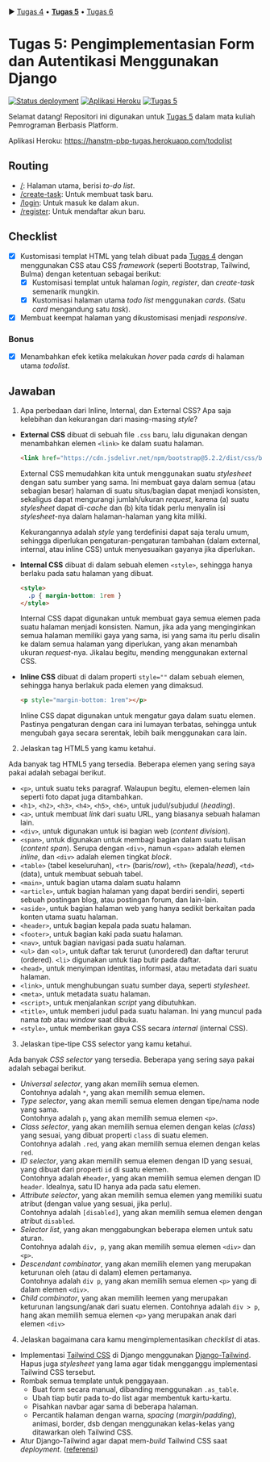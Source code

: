 ▶ [Tugas 4](README.tugas-4.md) • **[Tugas 5](README.tugas-5.md)** • [Tugas 6](README.md)

# Tugas 5: Pengimplementasian Form dan Autentikasi Menggunakan Django

[![Status deployment](https://img.shields.io/github/workflow/status/HansTM/pbp-tugas/Deployment?logo=github-actions&logoColor=white)](https://github.com/HansTM/pbp-tugas/actions/workflows/deployment.yml)
[![Aplikasi Heroku](https://img.shields.io/badge/heroku-hanstm--pbp--tugas-blue?logo=heroku&logoColor=white)](https://hanstm-pbp-tugas.herokuapp.com/todolist)
[![Tugas 5](https://img.shields.io/badge/assignment-Tugas%205-blue)](https://pbp-fasilkom-ui.github.io/ganjil-2023/assignments/tugas/tugas-5)

Selamat datang! Repositori ini digunakan untuk [Tugas 5](https://pbp-fasilkom-ui.github.io/ganjil-2023/assignments/tugas/tugas-5) dalam mata kuliah Pemrograman Berbasis Platform. 

Aplikasi Heroku: https://hanstm-pbp-tugas.herokuapp.com/todolist

## Routing

- [/](https://hanstm-pbp-tugas.herokuapp.com/todolist): Halaman utama, berisi *to-do list*.
- [/create-task](https://hanstm-pbp-tugas.herokuapp.com/todolist/create-task): Untuk membuat task baru.
- [/login](https://hanstm-pbp-tugas.herokuapp.com/todolist/login): Untuk masuk ke dalam akun.
- [/register](https://hanstm-pbp-tugas.herokuapp.com/todolist/register): Untuk mendaftar akun baru.

## Checklist

- [x] Kustomisasi templat HTML yang telah dibuat pada [Tugas 4](https://pbp-fasilkom-ui.github.io/ganjil-2023/assignments/tugas/tugas-4) dengan menggunakan CSS atau CSS _framework_ (seperti Bootstrap, Tailwind, Bulma) dengan ketentuan sebagai berikut:
   - [x] Kustomisasi templat untuk halaman _login_, _register_, dan _create-task_ semenarik mungkin.
   - [x] Kustomisasi halaman utama _todo list_ menggunakan _cards_. (Satu _card_ mengandung satu _task_).
- [x] Membuat keempat halaman yang dikustomisasi menjadi _responsive_.

### Bonus

- [x] Menambahkan efek ketika melakukan _hover_ pada _cards_ di halaman utama _todolist_.

## Jawaban

1. Apa perbedaan dari Inline, Internal, dan External CSS? Apa saja kelebihan dan kekurangan dari masing-masing _style_?

- **External CSS** dibuat di sebuah file `.css` baru, lalu digunakan dengan menambahkan elemen `<link>` ke dalam suatu halaman.
  
  ```html
  <link href="https://cdn.jsdelivr.net/npm/bootstrap@5.2.2/dist/css/bootstrap.min.css" rel="stylesheet">
  ```
  
  External CSS memudahkan kita untuk menggunakan suatu *stylesheet* dengan satu sumber yang sama. Ini membuat gaya dalam semua (atau sebagian besar) halaman di suatu situs/bagian dapat menjadi konsisten, sekaligus dapat mengurangi jumlah/ukuran *request*, karena (a) suatu *stylesheet* dapat di-*cache* dan (b) kita tidak perlu menyalin isi *stylesheet*-nya dalam halaman-halaman yang kita miliki. 

  Kekurangannya adalah *style* yang terdefinisi dapat saja teralu umum, sehingga diperlukan pengaturan-pengaturan tambahan (dalam external, internal, atau inline CSS) untuk menyesuaikan gayanya jika diperlukan.

- **Internal CSS** dibuat di dalam sebuah elemen `<style>`, sehingga hanya berlaku pada satu halaman yang dibuat.
  
  ```html
  <style>
    .p { margin-bottom: 1rem }
  </style>
  ```

  Internal CSS dapat digunakan untuk membuat gaya semua elemen pada suatu halaman menjadi konsisten. Namun, jika ada yang menginginkan semua halaman memiliki gaya yang sama, isi yang sama itu perlu disalin ke dalam semua halaman yang diperlukan, yang akan menambah ukuran *request*-nya. Jikalau begitu, mending menggunakan external CSS. 

- **Inline CSS** dibuat di dalam properti `style=""` dalam sebuah elemen, sehingga hanya berlakuk pada elemen yang dimaksud.
  
  ```html
  <p style="margin-bottom: 1rem"></p>
  ```

  Inline CSS dapat digunakan untuk mengatur gaya dalam suatu elemen. Pastinya pengaturan dengan cara ini lumayan terbatas, sehingga untuk mengubah gaya secara serentak, lebih baik menggunakan cara lain.

2. Jelaskan tag HTML5 yang kamu ketahui.

Ada banyak tag HTML5 yang tersedia. Beberapa elemen yang sering saya pakai adalah sebagai berikut.

- `<p>`, untuk suatu teks paragraf. Walaupun begitu, elemen-elemen lain seperti foto dapat juga ditambahkan.
- `<h1>`, `<h2>`, `<h3>`, `<h4>`, `<h5>`, `<h6>`, untuk judul/subjudul (*heading*).
- `<a>`, untuk membuat *link* dari suatu URL, yang biasanya sebuah halaman lain.
- `<div>`, untuk digunakan untuk isi bagian web (*content division*).
- `<span>`, untuk digunakan untuk membagi bagian dalam suatu tulisan (*content span*). Serupa dengan `<div>`, namun `<span>` adalah elemen *inline*, dan `<div>` adalah elemen tingkat *block*.
- `<table>` (tabel keseluruhan), `<tr>` (baris/*row*), `<th>` (kepala/*head*), `<td>` (data), untuk membuat sebuah tabel.
- `<main>`, untuk bagian utama dalam suatu halamn
- `<article>`, untuk bagian halaman yang dapat berdiri sendiri, seperti sebuah postingan blog, atau postingan forum, dan lain-lain.
- `<aside>`, untuk bagian halaman web yang hanya sedikit berkaitan pada konten utama suatu halaman.
- `<header>`, untuk bagian kepala pada suatu halaman.
- `<footer>`, untuk bagian kaki pada suatu halaman.
- `<nav>`, untuk bagian navigasi pada suatu halaman.
- `<ul>` dan `<ol>`, untuk daftar tak terurut (unordered) dan daftar terurut (ordered). `<li>` digunakan untuk tiap butir pada daftar.
- `<head>`, untuk menyimpan identitas, informasi, atau metadata dari suatu halaman.
- `<link>`, untuk menghubungan suatu sumber daya, seperti *stylesheet*.
- `<meta>`, untuk metadata suatu halaman.
- `<script>`, untuk menjalankan *script* yang dibutuhkan.
- `<title>`, untuk memberi judul pada suatu halaman. Ini yang muncul pada nama *tab* atau *window* saat dibuka.
- `<style>`, untuk memberikan gaya CSS secara *internal* (internal CSS).

3. Jelaskan tipe-tipe CSS selector yang kamu ketahui.

Ada banyak *CSS selector* yang tersedia. Beberapa yang sering saya pakai adalah sebagai berikut.

- *Universal selector*, yang akan memilih semua elemen.  
  Contohnya adalah `*`,  yang akan memilih semua elemen.
- *Type selector*, yang akan memili semua elemen dengan tipe/nama node yang sama.  
  Contohnya adalah `p`, yang akan memilih semua elemen `<p>`.
- *Class selector*, yang akan memilih semua elemen dengan kelas (*class*) yang sesuai, yang dibuat properti `class` di suatu elemen.  
  Contohnya adalah `.red`, yang akan memilih semua elemen dengan kelas `red`.
- *ID selector*, yang akan memilih semua elemen dengan ID yang sesuai, yang dibuat dari properti `id` di suatu elemen.  
  Contohnya adalah `#header`, yang akan memilih semua elemen dengan ID `header`. Idealnya, satu ID hanya ada pada satu elemen.
- *Attribute selector*, yang akan memilih semua elemen yang memiliki suatu atribut (dengan value yang sesuai, jika perlu).  
  Contohnya adalah `[disabled]`, yang akan memilih semua elemen dengan atribut `disabled`.
- *Selector list*, yang akan menggabungkan beberapa elemen untuk satu aturan.  
  Contohnya adalah `div, p`, yang akan memilih semua elemen `<div>` dan `<p>`.
- *Descendant combinator*, yang akan memilih elemen yang merupakan keturunan oleh (atau di dalam) elemen pertamanya.  
  Contohnya adalah `div p`, yang akan memilih semua elemen `<p>` yang di dalam elemen `<div>`.
- *Child combinator*, yang akan memilih leemen yang merupakan keturunan langsung/anak dari suatu elemen.
  Contohnya adalah `div > p`, hang akan memilih semua elemen `<p>` yang merupakan anak dari elemen `<div>`

4. Jelaskan bagaimana cara kamu mengimplementasikan _checklist_ di atas.

- Implementasi [Tailwind CSS](https://tailwindcss.com/) di Django menggunakan [Django-Tailwind](https://django-tailwind.readthedocs.io/en/latest/installation.html). Hapus juga *stylesheet* yang lama agar tidak mengganggu implementasi Tailwind CSS tersebut.
- Rombak semua template untuk penggayaan.
  - Buat form secara manual, dibanding menggunakan `.as_table`.
  - Ubah tiap butir pada to-do list agar membentuk kartu-kartu.
  - Pisahkan navbar agar sama di beberapa halaman.
  - Percantik halaman dengan warna, *spacing* (*margin*/*padding*), animasi, border, dsb dengan menggunakan kelas-kelas yang ditawarkan oleh Tailwind CSS.
- Atur Django-Tailwind agar dapat mem-*build* Tailwind CSS saat *deployment*. ([referensi](https://www.khanna.law/blog/deploying-django-tailwind-to-heroku))